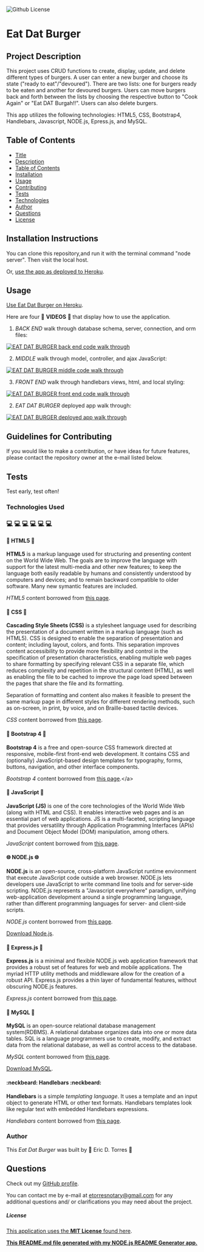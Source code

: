 
![Github License](https://img.shields.io/badge/License-MIT_License-brightgreen)

# Eat Dat Burger

## Project Description

This project uses CRUD functions to create, display, update, and delete different types of burgers.  A user can enter a new burger and choose its state ("ready to eat"/"devoured").  There are two lists: one for burgers ready to be eaten and another for devoured burgers.  Users can move burgers back and forth between the lists by choosing the respective button to "Cook Again" or "Eat DAT Burgah!!".  Users can also delete burgers.  

This app utilizes the following technologies:  HTML5, CSS, Bootstrap4, Handlebars, Javascript, NODE.js, Epress.js, and MySQL.

## Table of Contents

* [Title](#project-title)
* [Description](#project-description)
* [Table of Contents](#table-of-contents)
* [Installation](#installation-instructions)
* [Usage](#usage)
* [Contributing](#guidelines-for-contributing)
* [Tests](#tests)
* [Technologies](#technologies-used)
* [Author](#author)
* [Questions](#questions)
* [License](#license)

## Installation Instructions

You can clone this repository,and run it with the terminal command "node server".  Then visit the local host.  

Or, [use the app as deployed to Heroku](https://hidden-garden-02467.herokuapp.com/).

## Usage 

[Use Eat Dat Burger on Heroku](https://hidden-garden-02467.herokuapp.com/).

Here are four :movie_camera: **VIDEOS** :movie_camera: that display how to use the application.

1. *BACK END* walk through database schema, server, connection, and orm files:

[![EAT DAT BURGER back end code walk through](./public/assets/img/screenshots/eat-dat-burger-db-schema-server-orm.png)](https://drive.google.com/file/d/1tn8-BIgP1VH9SI8QEPJOmfDWc_XOeqNo/preview)

2. *MIDDLE* walk through model, controller, and ajax JavaScript:

[![EAT DAT BURGER middle code walk through](./public/assets/img/screenshots/eat-dat-burger-model-controller-scripts.png)](https://drive.google.com/file/d/1LLv4KPPofHhwx1ufce_gkGhAM7G2A5W4/preview)

3. *FRONT END* walk through handlebars views, html, and local styling:

[![EAT DAT BURGER front end code walk through](./public/assets/img/screenshots/eat-dat-burger-view.png)](https://drive.google.com/file/d/1vjLXP3k8mt0q5egwLaTeJBsJ6ZsZ178R/preview)

2. *EAT DAT BURGER* deployed app walk through:

[![EAT DAT BURGER deployed app walk through](./public/assets/img/screenshots/eat-dat-burger-home.png)](https://drive.google.com/file/d/1IH34tn-HhkOK5cEG9VKAKCxPDHjR6Meh/previewgit )

## Guidelines for Contributing

If you would like to make a contribution, or have ideas for future features, please contact the repository owner at the e-mail listed below.

## Tests

Test early, test often!

### Technologies Used 
### :computer: :computer: :computer: :computer: :computer: :computer: 

#### :memo: HTML5 :memo:

**HTML5** is a markup language used for structuring and presenting content on the World Wide Web.  The goals are to improve the language with support for the latest multi-media and other new features; to keep the language both easily readable by humans and consistently understood by computers and devices; and to remain backward compatible to older software.  Many new symantic features are included.

*HTML5* content borrowed from <a target="_blank" rel="noopener noreferrer">[this page](https://en.wikipedia.org/wiki/HTML5).</a>

#### :art: CSS :art:

**Cascading Style Sheets (CSS)** is a stylesheet language used for describing the presentation of a document written in a markup language (such as HTML5).  CSS is designed to enable the separation of presentation and content; including layout, colors, and fonts.  This separation improves content accessibility to provide more flexibility and control in the specification of presentation characteristics, enabling multiple web pages to share formatting by specifying relevant CSS in a separate file, which reduces complexity and repetition in the structural content (HTML), as well as enabling the file to be cached to improve the page load speed between the pages that share the file and its formatting.

Separation of formatting and content also makes it feasible to present the same markup page in different styles for different rendering methods, such as on-screen, in print, by voice, and on Braille-based tactile devices. 

*CSS* content borrowed from <a target="_blank" rel="noopener noreferrer">[this page](https://en.wikipedia.org/wiki/Cascading_Style_Sheets).</a>

#### :shoe: Bootstrap 4 :shoe:

**Bootstrap 4** is a free and open-source CSS framework directed at responsive, mobile-first front-end web development.  It contains CSS and (optionally) JavaScript-based design templates for typography, forms, buttons, navigation, and other interface components.  

*Bootstrap 4* content borrowed from <a target="_blank" rel="noopener noreferrer">[this page](https://en.wikipedia.org/wiki/Bootstrap_(front-end_framework)).</a>

#### :sparkler: JavaScript :sparkler:

**JavaScript (JS)** is one of the core technologies of the World Wide Web (along with HTML and CSS). It enables interactive web pages and is an essential part of web applications.  JS is a multi-faceted, scripting language that provides versatility through Application Programming Interfaces (APIs) and Document Object Model (DOM) manipulation, among others.

*JavaScript* content borrowed from <a target="_blank" rel="noopener noreferrer">[this page](https://en.wikipedia.org/wiki/JavaScript).</a>

#### :globe_with_meridians: NODE.js :globe_with_meridians:

**NODE.js** is an open-source, cross-platform JavaScript runtime environment that execute JavaScript code outside a web browser.  NODE.js lets developers use JavaScript to write command line tools and for server-side scripting.  NODE.js represents a "Javascript everywhere" paradigm, unifying web-application development around a single programming language, rather than different programming languages for server- and client-side scripts.  

*NODE.js* content borrowed from <a target="_blank" rel="noopener noreferrer">[this page](https://en.wikipedia.org/wiki/Node.js).

[Download Node.js](https://nodejs.org/en/).

#### :satellite: Express.js :satellite:

**Express.js** is a minimal and flexible NODE.js web application framework that provides a robust set of features for web and mobile applications.  The myriad HTTP utility methods and middleware allow for the creation of a robust API.  Express.js provides a thin layer of fundamental features, without obscuring NODE.js features.

*Express.js* content borrowed from <a target="_blank" rel="noopener noreferrer">[this page](https://expressjs.com/).</a>

#### :card_index: MySQL :card_index:

**MySQL** is an open-source relational database management system(RDBMS). A relational database organizes data into one or more data tables.  SQL is a language programmers use to create, modify, and extract data from the relational database, as well as control access to the database.

*MySQL* content borrowed from <a target="_blank" rel="noopener noreferrer">[this page](https://en.wikipedia.org/wiki/MySQL).</a>

[Download MySQL](https://dev.mysql.com/downloads/mysql).

#### :neckbeard: Handlebars :neckbeard:

**Handlebars** is a simple *templating language*.  It uses a template and an input object to generate HTML or other text formats.  Handlebars templates look like regular text with embedded Handlebars expressions.

*Handlebars* content borrowed  from <a target="_blank" rel="noopener noreferrer">[this page](https://handlebarsjs.com/guide/).</a>

### Author 

This *Eat Dat Burger* was built by :green_heart: Eric D. Torres :green_heart:

## Questions

Check out my [GitHub profile](https://github.com/etorres-revature).

You can contact me by e-mail at etorresnotary@gmail.com for any additional questions and/ or clarifications you may need about the project.

##### License

[This application uses the **MIT License** found here](./LICENSE).

**[This README.md file generated with my NODE.js README Generator app.](https://github.com/etorres-revature/NODEjs_README.md_Generator)**
